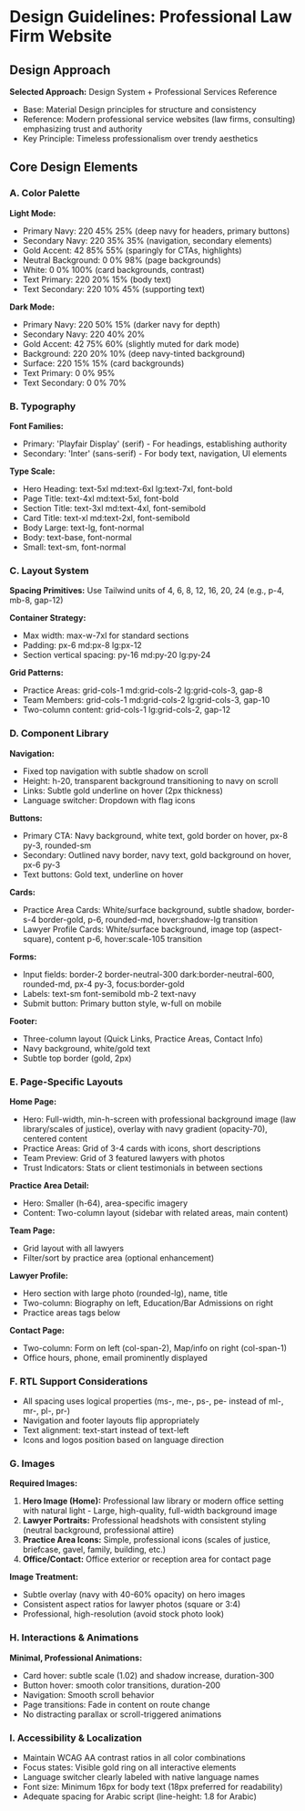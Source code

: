 # Design Guidelines: Professional Law Firm Website

## Design Approach

**Selected Approach:** Design System + Professional Services Reference
- Base: Material Design principles for structure and consistency
- Reference: Modern professional service websites (law firms, consulting) emphasizing trust and authority
- Key Principle: Timeless professionalism over trendy aesthetics

## Core Design Elements

### A. Color Palette

**Light Mode:**
- Primary Navy: 220 45% 25% (deep navy for headers, primary buttons)
- Secondary Navy: 220 35% 35% (navigation, secondary elements)
- Gold Accent: 42 85% 55% (sparingly for CTAs, highlights)
- Neutral Background: 0 0% 98% (page backgrounds)
- White: 0 0% 100% (card backgrounds, contrast)
- Text Primary: 220 20% 15% (body text)
- Text Secondary: 220 10% 45% (supporting text)

**Dark Mode:**
- Primary Navy: 220 50% 15% (darker navy for depth)
- Secondary Navy: 220 40% 20%
- Gold Accent: 42 75% 60% (slightly muted for dark mode)
- Background: 220 20% 10% (deep navy-tinted background)
- Surface: 220 15% 15% (card backgrounds)
- Text Primary: 0 0% 95%
- Text Secondary: 0 0% 70%

### B. Typography

**Font Families:**
- Primary: 'Playfair Display' (serif) - For headings, establishing authority
- Secondary: 'Inter' (sans-serif) - For body text, navigation, UI elements

**Type Scale:**
- Hero Heading: text-5xl md:text-6xl lg:text-7xl, font-bold
- Page Title: text-4xl md:text-5xl, font-bold
- Section Title: text-3xl md:text-4xl, font-semibold
- Card Title: text-xl md:text-2xl, font-semibold
- Body Large: text-lg, font-normal
- Body: text-base, font-normal
- Small: text-sm, font-normal

### C. Layout System

**Spacing Primitives:** Use Tailwind units of 4, 6, 8, 12, 16, 20, 24 (e.g., p-4, mb-8, gap-12)

**Container Strategy:**
- Max width: max-w-7xl for standard sections
- Padding: px-6 md:px-8 lg:px-12
- Section vertical spacing: py-16 md:py-20 lg:py-24

**Grid Patterns:**
- Practice Areas: grid-cols-1 md:grid-cols-2 lg:grid-cols-3, gap-8
- Team Members: grid-cols-1 md:grid-cols-2 lg:grid-cols-3, gap-10
- Two-column content: grid-cols-1 lg:grid-cols-2, gap-12

### D. Component Library

**Navigation:**
- Fixed top navigation with subtle shadow on scroll
- Height: h-20, transparent background transitioning to navy on scroll
- Links: Subtle gold underline on hover (2px thickness)
- Language switcher: Dropdown with flag icons

**Buttons:**
- Primary CTA: Navy background, white text, gold border on hover, px-8 py-3, rounded-sm
- Secondary: Outlined navy border, navy text, gold background on hover, px-6 py-3
- Text buttons: Gold text, underline on hover

**Cards:**
- Practice Area Cards: White/surface background, subtle shadow, border-s-4 border-gold, p-6, rounded-md, hover:shadow-lg transition
- Lawyer Profile Cards: White/surface background, image top (aspect-square), content p-6, hover:scale-105 transition

**Forms:**
- Input fields: border-2 border-neutral-300 dark:border-neutral-600, rounded-md, px-4 py-3, focus:border-gold
- Labels: text-sm font-semibold mb-2 text-navy
- Submit button: Primary button style, w-full on mobile

**Footer:**
- Three-column layout (Quick Links, Practice Areas, Contact Info)
- Navy background, white/gold text
- Subtle top border (gold, 2px)

### E. Page-Specific Layouts

**Home Page:**
- Hero: Full-width, min-h-screen with professional background image (law library/scales of justice), overlay with navy gradient (opacity-70), centered content
- Practice Areas: Grid of 3-4 cards with icons, short descriptions
- Team Preview: Grid of 3 featured lawyers with photos
- Trust Indicators: Stats or client testimonials in between sections

**Practice Area Detail:**
- Hero: Smaller (h-64), area-specific imagery
- Content: Two-column layout (sidebar with related areas, main content)

**Team Page:**
- Grid layout with all lawyers
- Filter/sort by practice area (optional enhancement)

**Lawyer Profile:**
- Hero section with large photo (rounded-lg), name, title
- Two-column: Biography on left, Education/Bar Admissions on right
- Practice areas tags below

**Contact Page:**
- Two-column: Form on left (col-span-2), Map/info on right (col-span-1)
- Office hours, phone, email prominently displayed

### F. RTL Support Considerations

- All spacing uses logical properties (ms-, me-, ps-, pe- instead of ml-, mr-, pl-, pr-)
- Navigation and footer layouts flip appropriately
- Text alignment: text-start instead of text-left
- Icons and logos position based on language direction

### G. Images

**Required Images:**
1. **Hero Image (Home):** Professional law library or modern office setting with natural light - Large, high-quality, full-width background image
2. **Lawyer Portraits:** Professional headshots with consistent styling (neutral background, professional attire)
3. **Practice Area Icons:** Simple, professional icons (scales of justice, briefcase, gavel, family, building, etc.)
4. **Office/Contact:** Office exterior or reception area for contact page

**Image Treatment:**
- Subtle overlay (navy with 40-60% opacity) on hero images
- Consistent aspect ratios for lawyer photos (square or 3:4)
- Professional, high-resolution (avoid stock photo look)

### H. Interactions & Animations

**Minimal, Professional Animations:**
- Card hover: subtle scale (1.02) and shadow increase, duration-300
- Button hover: smooth color transitions, duration-200
- Navigation: Smooth scroll behavior
- Page transitions: Fade in content on route change
- No distracting parallax or scroll-triggered animations

### I. Accessibility & Localization

- Maintain WCAG AA contrast ratios in all color combinations
- Focus states: Visible gold ring on all interactive elements
- Language switcher clearly labeled with native language names
- Font size: Minimum 16px for body text (18px preferred for readability)
- Adequate spacing for Arabic script (line-height: 1.8 for Arabic)
